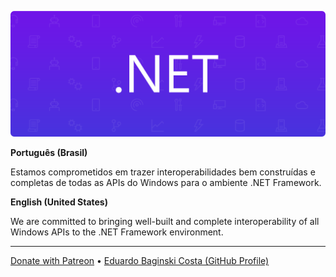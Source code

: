 [patreon]: https://www.patreon.com/eduardobcosta
[another_profile]: https://www.github.com/eduardobaginskicosta

![DOTNET Banner](./assets/dotnet_banner_modern.png)

**Português (Brasil)**

Estamos comprometidos em trazer interoperabilidades bem construídas e completas de todas as APIs do Windows para o ambiente .NET Framework.

**English (United States)**

We are committed to bringing well-built and complete interoperability of all Windows APIs to the .NET Framework environment.

---

[Donate with Patreon][patreon] •
[Eduardo Baginski Costa (GitHub Profile)][another_profile]
